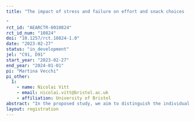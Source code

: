 ```yaml
---
title: "The impact of stress and failure on effort and snack choices 
"
rct_id: "AEARCTR-0010824"
rct_id_num: "10824"
doi: "10.1257/rct.10824-1.0"
date: "2023-02-27"
status: "in_development"
jel: "C91, D91"
start_year: "2023-02-27"
end_year: "2024-01-01"
pi: "Martina Vecchi"
pi_other:
  1:
    - name: Nicolai Vitt
    - email: nicolai.vitt@bristol.ac.uk
    - affiliation: University of Bristol
abstract: "In the proposed study, we aim to distinguish the individual and combined influences of acute stress and failure on effort and food choices using a behavioral laboratory experiment.  "
layout: registration
---
```


